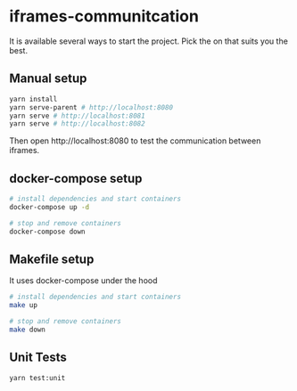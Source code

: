 # iframes-communitcation

It is available several ways to start the project. Pick the on that suits you the best.
## Manual setup

```sh
yarn install
yarn serve-parent # http://localhost:8080
yarn serve # http://localhost:8081
yarn serve # http://localhost:8082
```

Then open http://localhost:8080 to test the communication between iframes.

## docker-compose setup

```sh
# install dependencies and start containers
docker-compose up -d

# stop and remove containers
docker-compose down
```

## Makefile setup
It uses docker-compose under the hood 

```sh
# install dependencies and start containers
make up

# stop and remove containers
make down
```

## Unit Tests
```sh
yarn test:unit
```
